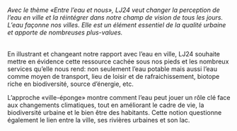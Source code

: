 <!-- vient après la vidéo -->

###### Avec le thème «Entre l’eau et nous», LJ24 veut changer la perception de l’eau en ville et la réintégrer dans notre champ de vision de tous les jours. L’eau façonne nos villes. Elle est un élément essentiel de la qualité urbaine et apporte de nombreuses plus-values.

En illustrant et changeant notre rapport avec l’eau en ville, LJ24 souhaite mettre en évidence cette ressource cachée sous nos pieds et les nombreux services qu’elle nous rend: non seulement l’eau potable mais aussi l’eau comme moyen de transport, lieu de loisir et de rafraichissement, biotope riche en biodiversité, source d’énergie, etc.

L’approche «ville-éponge» montre comment l’eau peut jouer un rôle clé face aux changements climatiques, tout en améliorant le cadre de vie, la biodiversité urbaine et le bien être des habitants. Cette notion questionne également le lien entre la ville, ses rivières urbaines et son lac.
